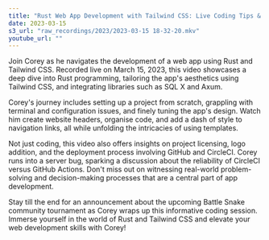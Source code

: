```yaml
---
title: "Rust Web App Development with Tailwind CSS: Live Coding Tips & Troubleshooting"
date: 2023-03-15
s3_url: "raw_recordings/2023/2023-03-15 18-32-20.mkv"
youtube_url: ""
---
```


Join Corey as he navigates the development of a web app using Rust and Tailwind CSS. Recorded live on March 15, 2023, this video showcases a deep dive into Rust programming, tailoring the app's aesthetics using Tailwind CSS, and integrating libraries such as SQL X and Axum.

Corey's journey includes setting up a project from scratch, grappling with terminal and configuration issues, and finely tuning the app's design. Watch him create website headers, organise code, and add a dash of style to navigation links, all while unfolding the intricacies of using templates.

Not just coding, this video also offers insights on project licensing, logo addition, and the deployment process involving GitHub and CircleCI. Corey runs into a server bug, sparking a discussion about the reliability of CircleCI versus GitHub Actions. Don't miss out on witnessing real-world problem-solving and decision-making processes that are a central part of app development.

Stay till the end for an announcement about the upcoming Battle Snake community tournament as Corey wraps up this informative coding session. Immerse yourself in the world of Rust and Tailwind CSS and elevate your web development skills with Corey!
